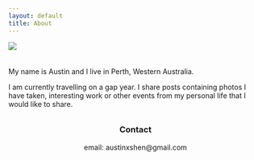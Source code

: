 ```yaml
---
layout: default
title: About
---
```

<a href="/assets/images/dolphins.jpg">
  <img class='image' style='padding-bottom: 20px;' src="/assets/images/dolphins.jpg">
</a>

My name is Austin and I live in Perth, Western Australia.

I am currently travelling on a gap year. I share posts containing photos I have taken, interesting work or other events from my personal life that I would like to share.

<h3 style='text-align: center; padding-top: 10px;'>Contact</h3>

<p style='text-align: center;'>email: austinxshen@gmail.com</p>
